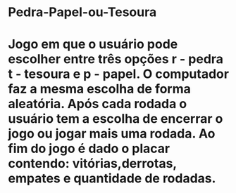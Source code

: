 # Pedra-Papel-ou-Tesoura
# Jogo em que o usuário pode escolher entre três opções r - pedra t - tesoura e p - papel. O computador faz a mesma escolha de forma aleatória. Após cada rodada o usuário tem a escolha de encerrar o jogo ou jogar mais uma rodada. Ao fim do jogo é dado o placar contendo: vitórias,derrotas, empates e quantidade de rodadas.
